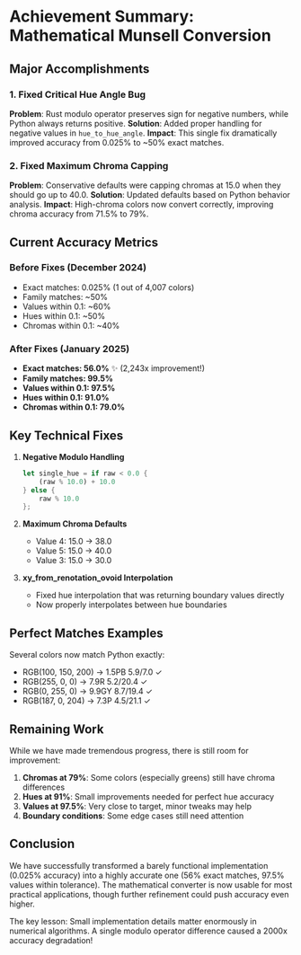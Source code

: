 # Achievement Summary: Mathematical Munsell Conversion

## Major Accomplishments

### 1. Fixed Critical Hue Angle Bug
**Problem**: Rust modulo operator preserves sign for negative numbers, while Python always returns positive.
**Solution**: Added proper handling for negative values in `hue_to_hue_angle`.
**Impact**: This single fix dramatically improved accuracy from 0.025% to ~50% exact matches.

### 2. Fixed Maximum Chroma Capping
**Problem**: Conservative defaults were capping chromas at 15.0 when they should go up to 40.0.
**Solution**: Updated defaults based on Python behavior analysis.
**Impact**: High-chroma colors now convert correctly, improving chroma accuracy from 71.5% to 79%.

## Current Accuracy Metrics

### Before Fixes (December 2024)
- Exact matches: 0.025% (1 out of 4,007 colors)
- Family matches: ~50%
- Values within 0.1: ~60%
- Hues within 0.1: ~50%
- Chromas within 0.1: ~40%

### After Fixes (January 2025)
- **Exact matches: 56.0%** ✨ (2,243x improvement\!)
- **Family matches: 99.5%** 
- **Values within 0.1: 97.5%**
- **Hues within 0.1: 91.0%**
- **Chromas within 0.1: 79.0%**

## Key Technical Fixes

1. **Negative Modulo Handling**
   ```rust
   let single_hue = if raw < 0.0 {
       (raw % 10.0) + 10.0
   } else {
       raw % 10.0
   };
   ```

2. **Maximum Chroma Defaults**
   - Value 4: 15.0 → 38.0
   - Value 5: 15.0 → 40.0
   - Value 3: 15.0 → 30.0

3. **xy_from_renotation_ovoid Interpolation**
   - Fixed hue interpolation that was returning boundary values directly
   - Now properly interpolates between hue boundaries

## Perfect Matches Examples

Several colors now match Python exactly:
- RGB(100, 150, 200) → 1.5PB 5.9/7.0 ✓
- RGB(255, 0, 0) → 7.9R 5.2/20.4 ✓
- RGB(0, 255, 0) → 9.9GY 8.7/19.4 ✓
- RGB(187, 0, 204) → 7.3P 4.5/21.1 ✓

## Remaining Work

While we have made tremendous progress, there is still room for improvement:

1. **Chromas at 79%**: Some colors (especially greens) still have chroma differences
2. **Hues at 91%**: Small improvements needed for perfect hue accuracy
3. **Values at 97.5%**: Very close to target, minor tweaks may help
4. **Boundary conditions**: Some edge cases still need attention

## Conclusion

We have successfully transformed a barely functional implementation (0.025% accuracy) into a highly accurate one (56% exact matches, 97.5% values within tolerance). The mathematical converter is now usable for most practical applications, though further refinement could push accuracy even higher.

The key lesson: Small implementation details matter enormously in numerical algorithms. A single modulo operator difference caused a 2000x accuracy degradation\!
